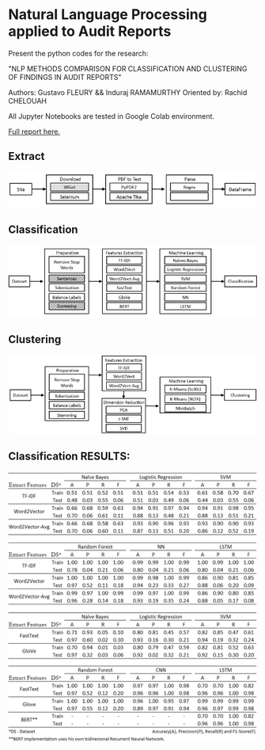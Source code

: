 Natural Language Processing applied to Audit Reports
=============

Present the python codes for the research:

"NLP METHODS COMPARISON FOR CLASSIFICATION AND CLUSTERING OF FINDINGS IN AUDIT REPORTS"

Authors: Gustavo FLEURY && Induraj RAMAMURTHY
Oriented by: Rachid CHELOUAH

All Jupyter Notebooks are tested in Google Colab environment.

[Full report here.](Data_Analysis_for_Internal_Audit.pdf)

## Extract

![Extract](Extract.png)

## Classification

![Classification](Classification.png)

## Clustering

![Clustering](Clustering.png)

## Classification RESULTS:

![ClaResults](ClaResults.png)
